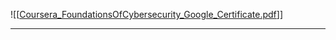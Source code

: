 ![[[Coursera_FoundationsOfCybersecurity_Google_Certificate.pdf](https://github.com/ArnavKucheriya/Google-Cybersecurity-Certification/blob/main/Google%20Cybersecurity%20Certification/Course%201%20-%20Foundations%20of%20Cybersecurity/Certificate%20-%20Course%201/Coursera_FoundationsOfCybersecurity_Google_Certificate.pdf)]]

---
